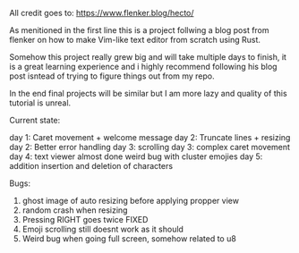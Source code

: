 All credit goes to: https://www.flenker.blog/hecto/


As menitioned in the first line this is a project follwing a blog post from flenker on how to make Vim-like text editor from scratch using Rust.

Somehow this project really grew big and will take multiple days to finish, it is a great learning experience and i highly recommend following his blog post isntead of trying to figure things out from my repo.

In the end final projects will be similar but I am more lazy and quality of this tutorial is unreal.

Current state: 

day 1: Caret movement + welcome message
day 2: Truncate lines + resizing
day 2: Better error handling
day 3: scrolling
day 3: complex caret movement
day 4: text viewer almost done weird bug with cluster emojies
day 5: addition insertion and deletion of characters

Bugs: 
1. ghost image of auto resizing before applying propper view
2. random crash when resizing
3. Pressing RIGHT goes twice FIXED
4. Emoji scrolling still doesnt work as it should
5. Weird bug when going full screen, somehow related to u8
